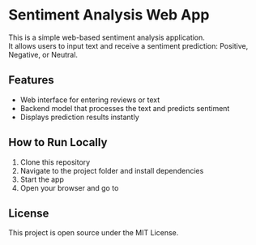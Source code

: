 # Sentiment Analysis Web App

This is a simple web-based sentiment analysis application.  
It allows users to input text and receive a sentiment prediction: Positive, Negative, or Neutral.

## Features
- Web interface for entering reviews or text
- Backend model that processes the text and predicts sentiment
- Displays prediction results instantly

## How to Run Locally
1. Clone this repository
2. Navigate to the project folder and install dependencies
3. Start the app
4. Open your browser and go to
## License
This project is open source under the MIT License.


 
